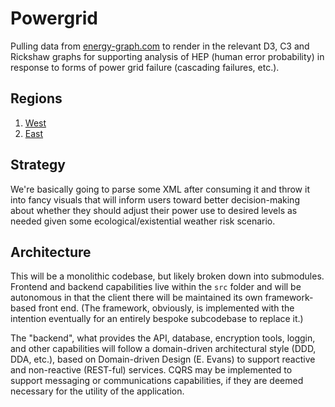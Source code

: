 # Powergrid

Pulling data from [energy-graph.com][1] to render in the relevant D3, C3 and Rickshaw graphs for supporting analysis of HEP (human error probability) in response to forms of power grid failure (cascading failures, etc.).

## Regions

1. [West][2]
2. [East][3]

## Strategy

We're basically going to parse some XML after consuming it and throw it into fancy visuals that will inform users toward better decision-making about whether they should adjust their power use to desired levels as needed given some ecological/existential weather risk scenario.

## Architecture

This will be a monolithic codebase, but likely broken down into submodules. Frontend and backend capabilities live within the `src` folder and will be autonomous in that the client there will be maintained its own framework-based front end. (The framework, obviously, is implemented with the intention eventually for an entirely bespoke subcodebase to replace it.)

The "backend", what provides the API, database, encryption tools, loggin, and other capabilities will follow a domain-driven architectural style (DDD, DDA, etc.), based on Domain-driven Design (E. Evans) to support reactive and non-reactive (REST-ful) services. CQRS may be implemented to support messaging or communications capabilities, if they are deemed necessary for the utility of the application.

[1]: http://energy-graph.com
[2]: http://energy-graph.com/?Map_Large_Generator_West
[3]: http://energy-graph.com/?Map_Large_Generator_East
